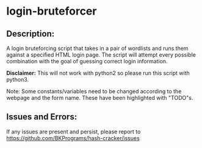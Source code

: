 # login-bruteforcer

## Description:
A login bruteforcing script that takes in a pair of wordlists and runs them against a specified HTML login page. The script will attempt every possible combination with the goal of guessing correct login information.

**Disclaimer:** This will not work with python2 so please run this script with python3.


Note: Some constants/variables need to be changed according to the webpage and the form name. These have been highlighted with "TODO"s.

## Issues and Errors:

If any issues are present and persist, please report to https://github.com/BKPrograms/hash-cracker/issues
